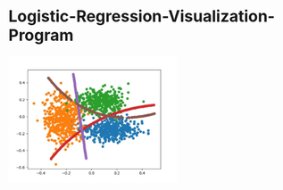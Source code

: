 # Logistic-Regression-Visualization-Program

<img src="https://github.com/Sharada001/Logistic-Regression-Visualization-Program/blob/fb2073fd70194e36e860c60ed9534fbcb9e5e5ba/Screenshots/Screenshot_1%20(2).jpg"  width="60%"/>
